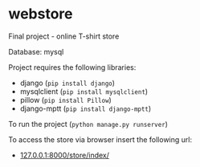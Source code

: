 # webstore
Final project - online T-shirt store

Database: mysql

Project requires the following libraries:
- django (`pip install django`)
- mysqlclient (`pip install mysqlclient`)
- pillow (`pip install Pillow`)
- django-mptt (`pip install django-mptt`)

To run the project (`python manage.py runserver`)

To access the store via browser insert the following url:
- [127.0.0.1:8000/store/index/](127.0.0.1:8000/store/index/)



